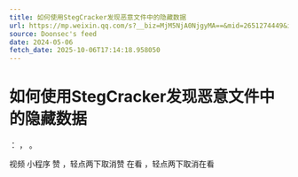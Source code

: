 ```yaml
---
title: 如何使用StegCracker发现恶意文件中的隐藏数据
url: https://mp.weixin.qq.com/s?__biz=MjM5NjA0NjgyMA==&mid=2651274449&idx=4&sn=b21c4ac74c5c363bbc5e8194993f3a94
source: Doonsec's feed
date: 2024-05-06
fetch_date: 2025-10-06T17:14:18.958050
---
```


# 如何使用StegCracker发现恶意文件中的隐藏数据

：
，
。

视频
小程序
赞
，轻点两下取消赞
在看
，轻点两下取消在看